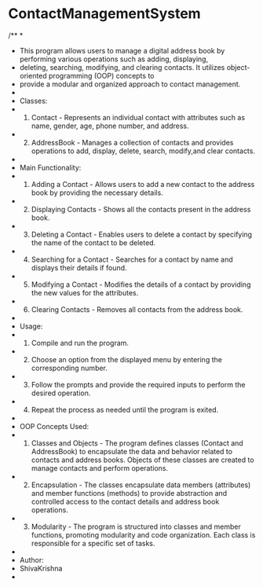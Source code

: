 # ContactManagementSystem

/**
 *
 * This program allows users to manage a digital address book by performing various operations such as adding, displaying,
 * deleting, searching, modifying, and clearing contacts. It utilizes object-oriented programming (OOP) concepts to
 * provide a modular and organized approach to contact  management.
 *
 * Classes:
 *   1. Contact - Represents an individual contact with attributes such as name, gender, age, phone number, and address.
 *   2. AddressBook - Manages a collection of contacts and provides operations to add, display, delete, search, modify,and clear             contacts.
 *
 * Main Functionality:
 *   1. Adding a Contact - Allows users to add a new contact to the address book by providing the necessary details.
 *   2. Displaying Contacts - Shows all the contacts present in the address book.
 *   3. Deleting a Contact - Enables users to delete a contact by specifying the name of the contact to be deleted.
 *   4. Searching for a Contact - Searches for a contact by name and displays their details if found.
 *   5. Modifying a Contact - Modifies the details of a contact by providing the new values for the attributes.
 *   6. Clearing Contacts - Removes all contacts from the address book.
 *
 * Usage:
 *   1. Compile and run the program.
 *   2. Choose an option from the displayed menu by entering the corresponding number.
 *   3. Follow the prompts and provide the required inputs to perform the desired operation.
 *   4. Repeat the process as needed until the program is exited.
 *
 * OOP Concepts Used:
 *   1. Classes and Objects - The program defines classes (Contact and AddressBook) to encapsulate the data and behavior
   related to contacts and address books. Objects of these classes are created to manage contacts
    and perform operations.
 *   2. Encapsulation - The classes encapsulate data members (attributes) and member functions (methods) to provide
  abstraction and controlled access to the contact details and address book operations.
 *   3. Modularity - The program is structured into classes and member functions, promoting modularity and code
   organization. Each class is responsible for a specific set of tasks.
 *
 * Author:
 *   ShivaKrishna
 * 



